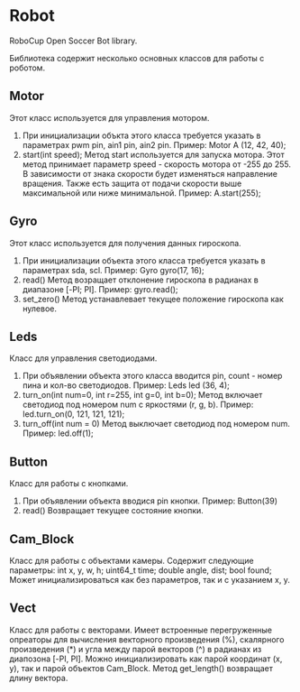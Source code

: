 # Robot
RoboCup Open Soccer Bot library.

Библиотека содержит несколько основных классов для работы с роботом.

## Motor
  Этот класс используется для управления мотором.
  1) При инициализации объкта этого класса требуется указать в параметрах pwm pin, ain1 pin, ain2 pin. 
     Пример: Motor A (12, 42, 40);
  2) start(int speed);
     Метод start используется для запуска мотора. Этот метод принимает параметр speed - скорость мотора от -255 до 255.
     В зависимости от знака скорости будет изменяться направление вращения. Также есть защита от подачи скорости выше 
     максимальной или ниже минимальной.
     Пример: A.start(255);
## Gyro
  Этот класс используется для получения данных гироскопа.
  1) При инициализации объекта этого класса требуется указать в параметрах sda, scl.
     Пример: Gyro gyro(17, 16);
  2) read()
     Метод возращает отклонение гироскопа в радианах в диапазоне [-PI; PI].
     Пример: gyro.read();
  3) set_zero()
     Метод устанавлевает текущее положение гироскопа как нулевое.

## Leds
   Класс для управления светодиодами.
   1) При объявлении объекта этого класса вводится pin, count - номер пина и кол-во светодиодов.
      Пример: Leds led (36, 4);
   2) turn_on(int num=0, int r=255, int g=0, int b=0);
      Метод включает светодиод под номером num с яркостями (r, g, b).
      Пример: led.turn_on(0, 121, 121, 121);
   3) turn_off(int num = 0)
      Метод выключает светодиод под номером num.
      Пример: led.off(1);
      
## Button 
   Класс для работы с кнопками. 
   1) При объявлении объекта вводися pin кнопки.
      Пример: Button(39)
   2) read()
      Возвращает текущее состояние кнопки.

## Cam_Block
   Класс для работы с объектами камеры.
   Содержит следующие параметры:
      int x, y, w, h;
      uint64_t time;
      double angle, dist;
      bool found;	
   Может инициализироваться как без параметров, так и с указанием x, y.
   
## Vect
  Класс для работы с векторами.
  Имеет встроенные перегруженные опреаторы для вычисления векторного произведения (%), скалярного произведения (\*) и угла между парой векторов (^) в радианах из диапозона [-PI, PI].
  Можно инициализировать как парой координат (x, y), так и парой объектов Cam_Block.
  Метод get_length() возвращает длину вектора.
